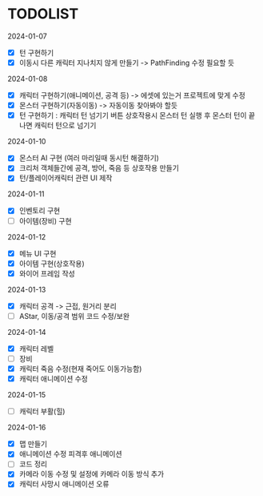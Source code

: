 ﻿# TODOLIST



 2024-01-07  
  - [x] 턴 구현하기
  - [x] 이동시 다른 캐릭터 지나치지 않게 만들기 -> PathFinding 수정 필요할 듯 
  
2024-01-08
  - [x] 캐릭터 구현하기(애니메이션, 공격 등) -> 에셋에 있는거 프로젝트에 맞게 수정
  - [x] 몬스터 구현하기(자동이동) -> 자동이동 찾아봐야 할듯
  - [x] 턴 구현하기 : 캐릭터 턴 넘기기 버튼 상호작용시 몬스터 턴 실행 후 몬스터 턴이 끝나면 캐릭터 턴으로 넘기기
  
2024-01-10
  - [x] 몬스터 AI 구현 (여러 마리일때 동시턴 해결하기)
  - [x] 크리처 객체들간에 공격, 방어, 죽음 등 상호작용 만들기
  - [x] 턴/플레이어캐릭터 관련 UI 제작

2024-01-11
  - [x] 인벤토리 구현
  - [ ] 아이템(장비) 구현

2024-01-12
  - [x] 메뉴 UI 구현
  - [x] 아이템 구현(상호작용)
  - [x] 와이어 프레임 작성

2024-01-13
  - [x] 캐릭터 공격 -> 근접, 원거리 분리
  - [ ] AStar, 이동/공격 범위 코드 수정/보완

2024-01-14
  - [x] 캐릭터 레벨
  - [ ] 장비
  - [x] 캐릭터 죽음 수정(현재 죽어도 이동가능함)
  - [x] 캐릭터 애니메이션 수정

2024-01-15
  - [ ] 캐릭터 부활(힐)

2024-01-16
  - [x] 맵 만들기
  - [x] 애니메이션 수정 피격후 애니메이션
  - [ ] 코드 정리
  - [x] 카메라 이동 수정 및 설정에 카메라 이동 방식 추가
  - [x] 캐릭터 사망시 애니메이션 오류